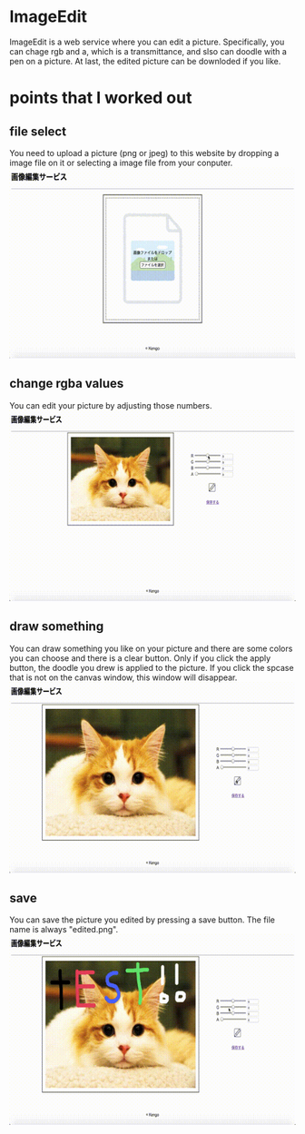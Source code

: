 # ImageEdit
ImageEdit is a web service where you can edit a picture. Specifically, you can chage rgb and a, which is a transmittance, and slso can doodle with a pen on a picture. At last, the edited picture can be downloded if you like.

# points that I worked out

## file select
You need to upload a picture (png or jpeg) to this website by dropping a image file on it or selecting a image file from your conputer.
![demo](https://github.com/KengoShimizu/ImageEdit/blob/master/file_select.mov.gif)

## change rgba values
You can edit your picture by adjusting those numbers.
![demo](https://github.com/KengoShimizu/ImageEdit/blob/master/rgb_edit.mov.gif) 

## draw something
You can draw something you like on your picture and there are some colors you can choose and there is a clear button. Only if you click the apply button, the doodle you drew is applied to the picture. If you click the spcase that is not on the canvas window, this window will disappear.
![demo](https://github.com/KengoShimizu/ImageEdit/blob/master/draw_edit.mov.gif)

## save
You can save the picture you edited by pressing a save button. The file name is always "edited.png". 
![demo](https://github.com/KengoShimizu/ImageEdit/blob/master/save.mov.gif)
